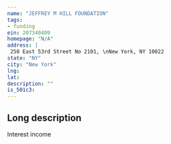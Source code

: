 ```yaml
---
name: "JEFFREY M HILL FOUNDATION"
tags:
- funding
ein: 207340409
homepage: "N/A"
address: |
 250 East 53rd Street No 2101, \nNew York, NY 10022
state: "NY"
city: "New York"
lng: 
lat: 
description: ""
is_501c3: 
---
```


## Long description

Interest income
